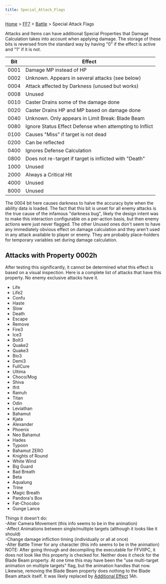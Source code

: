 ```yaml
---
title: Special_Attack_Flags
---
```


[Home](../../Main_Page.md) > [FF7](../../FF7.md) > [Battle](../Battle.md) > Special Attack Flags

Attacks and Items can have additional Special Properties that Damage Calculation takes into account when applying damage. The storage of these bits is reversed from the standard way by having "0" if the effect is active and "1" if it is not.

| Bit  | Effect                                                  |
|:----:|---------------------------------------------------------|
| 0001 | Damage MP instead of HP                                 |
| 0002 | Unknown. Appears in several attacks (see below)         |
| 0004 | Attack affected by Darkness (unused but works)          |
| 0008 | Unused                                                  |
| 0010 | Caster Drains some of the damage done                   |
| 0020 | Caster Drains HP and MP based on damage done            |
| 0040 | Unknown. Only appears in Limit Break: Blade Beam        |
| 0080 | Ignore Status Effect Defense when attempting to Inflict |
| 0100 | Causes "Miss" if target is not dead                     |
| 0200 | Can be reflected                                        |
| 0400 | Ignores Defense Calculation                             |
| 0800 | Does not re-target if target is inflicted with "Death"  |
| 1000 | Unused                                                  |
| 2000 | Always a Critical Hit                                   |
| 4000 | Unused                                                  |
| 8000 | Unused                                                  |

  
The 0004 bit here causes darkness to halve the accuracy byte when the ability data is loaded. The fact that this bit is unset for all enemy attacks is the true cause of the infamous "darkness bug", likely the design intent was to make this interaction configurable on a per-action basis, but then enemy actions were just never flagged. The other Unused ones don't seem to have any immediately obvious effect on damage calculation and they aren't used in any attack available to player or enemy. They are probably place-holders for temporary variables set during damage calculation.

## Attacks with Property 0002h

After testing this significantly, it cannot be determined what this effect is based on a visual inspection. Here is a complete list of attacks that have this property. No enemy exclusive attacks have it.

-   Life
-   Life2
-   Confu
-   Haste
-   Slow
-   Death
-   Escape
-   Remove
-   Fire3
-   Ice3
-   Bolt3
-   Quake2
-   Quake3
-   Bio3
-   Demi3
-   FullCure
-   Ultima
-   Choco/Mog
-   Shiva
-   Ifrit
-   Ramuh
-   Titan
-   Odin
-   Leviathan
-   Bahamut
-   Kjata
-   Alexander
-   Phoenix
-   Neo Bahamut
-   Hades
-   Typoon
-   Bahamut ZERO
-   Knights of Round
-   White Wind
-   Big Guard
-   Bad Breath
-   Beta
-   Aqualung
-   Trine
-   Magic Breath
-   Pandora's Box
-   Fat-Chocobo
-   Gunge Lance

  
Things it doesn't do:  
-Alter Camera Movement (this info seems to be in the animation)  
-Affect Animations between single/multiple targets (although it looks like it should)  
-Change damage infliction timing (individually or all at once)  
-Alter Battle Timer for any character (this info seems to be in the animation)  
NOTE: After going through and decompiling the executable for FFVIIPC, it does not look like this property is checked for. Neither does it check for the Blade Beam property. At one time this may have been the "use multi-target animation on multiple targets" flag, but the animation handles that now. Likewise, removing the Blade Beam property does nothing to the Blade Beam attack itself. It was likely replaced by [Additional Effect](../Attack_Special_Effects.md) 1Ah.
